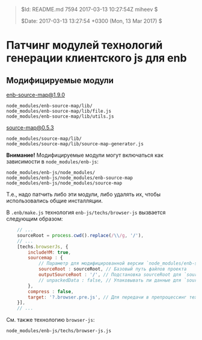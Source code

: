 >
> $Id: README.md 7594 2017-03-13 10:27:54Z miheev $
>
> $Date: 2017-03-13 13:27:54 +0300 (Mon, 13 Mar 2017) $
>

Патчинг модулей технологий генерации клиентского js для enb
===========================================================

Модифицируемые модули
---------------------

enb-source-map@1.9.0

    node_modules/enb-source-map/lib/
    node_modules/enb-source-map/lib/file.js
    node_modules/enb-source-map/lib/utils.js

source-map@0.5.3

    node_modules/source-map/lib/
    node_modules/source-map/lib/source-map-generator.js

**Внимание!** Модифицируемые модули могут включаться как зависимости в `node_modules/enb-js`:

    node_modules/enb-js/node_modules/
    node_modules/enb-js/node_modules/enb-source-map
    node_modules/enb-js/node_modules/source-map

Т.е., надо патчить либо эти модули, либо удалять их, чтобы использовались общие инсталляции.

В `.enb/make.js` технология `enb-js/techs/browser-js` вызвается следующим образом:
```javascript
    // ...
    sourceRoot = process.cwd().replace(/\\/g, '/'),
    // ...
    [techs.browserJs, {
        includeYM: true,
        sourcemap : {
            // Параметр для модифицированной версии `node_modules/enb-source-map/lib/file.js` (см. docs:Patched)
            sourceRoot : sourceRoot, // Базовый путь файлов проекта
            outputSourceRoot : '/', // Подстановка sourceRoot для `sourceMappingURL` в `enb-source-map/lib/utils.js:joinContentAndSourceMap`
            // unpackedData : false, // Упаковывать ли данные для `sourceMappingURL` в `enb-source-map/lib/utils.js:joinContentAndSourceMap`
        },
        compress : false,
        target: '?.browser.pre.js', // Для передачи в препроцессинг технологией borschik (см. ниже)
    }],
    // ...
```

См. также технологию `browser-js`:

    node_modules/enb-js/techs/browser-js.js

